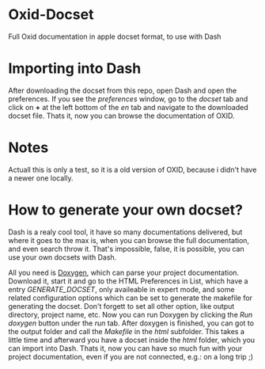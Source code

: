 Oxid-Docset
===========

Full Oxid documentation in apple docset format, to use with Dash

Importing into Dash
==========
After downloading the docset from this repo, open Dash and open the preferences.
If you see the _preferences_ window, go to the _docset_ tab and click on __+__ at the left bottom of the _en_ tab and navigate to the downloaded docset file.
Thats it, now you can browse the documentation of OXID.

Notes
=========
Actuall this is only a test, so it is a old version of OXID, because i didn't have a newer one locally.


How to generate your own docset?
=========
Dash is a realy cool tool, it have so many documentations delivered, but where it goes to the max is, when you can browse the full documentation, and even search throw it.
That's impossible, false, it is possible, you can use your own docsets with Dash.

All you need is [Doxygen](http://www.stack.nl/~dimitri/doxygen/), which can parse your project documentation.
Download it, start it and go to the HTML Preferences in List, which have a entry _GENERATE_DOCSET_, only availeable in expert mode, and some related configuration options which can be set to generate the makefile for generating the docset.
Don't forgett to set all other option, like output directory, project name, etc.
Now you can run Doxygen by clicking the _Run doxygen_ button under the _run_ tab.
After doxygen is finished, you can got to the output folder and call the _Makefile_ in the _html_ subfolder.
This takes a little time and afterward you have a docset inside the _html_ folder, which you can import into Dash.
Thats it, now you can have so much fun with your project documentation, even if you are not connected, e.g.: on a long trip ;)

